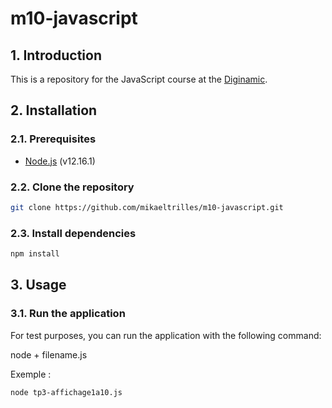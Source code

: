 # m10-javascript

## 1. Introduction

This is a repository for the JavaScript course at the [Diginamic](https://www.diginamic.fr/catalogue/developpement-web-et-mobile/formation-developpeur-fullstack-js/).

## 2. Installation

### 2.1. Prerequisites

- [Node.js](https://nodejs.org/en/) (v12.16.1)

### 2.2. Clone the repository

```bash
git clone https://github.com/mikaeltrilles/m10-javascript.git
```

### 2.3. Install dependencies

```bash
npm install
```

## 3. Usage

### 3.1. Run the application

For test purposes, you can run the application with the following command:

node + filename.js

Exemple :

```bash
node tp3-affichage1a10.js
```
